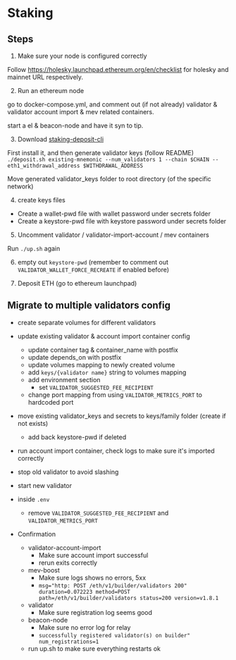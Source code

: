 # Staking

## Steps

1. Make sure your node is configured correctly

Follow https://holesky.launchpad.ethereum.org/en/checklist for holesky and mainnet URL respectively.

2. Run an ethereum node

go to docker-compose.yml, and comment out (if not already) validator & validator account import & mev related containers.

start a el & beacon-node and have it syn to tip.

3. Download [staking-deposit-cli](https://github.com/ethereum/staking-deposit-cli)

First install it, and then generate validator keys (follow README)
`./deposit.sh existing-mnemonic --num_validators 1 --chain $CHAIN --eth1_withdrawal_address $WITHDRAWAL_ADDRESS`

Move generated validator_keys folder to root directory (of the specific network)

4. create keys files

* Create a wallet-pwd file with wallet password under secrets folder
* Create a keystore-pwd file with keystore password under secrets folder

5. Uncomment validator / validator-import-account / mev containers

Run `./up.sh` again

6. empty out `keystore-pwd` (remember to comment out `VALIDATOR_WALLET_FORCE_RECREATE` if enabled before)

7. Deposit ETH (go to ethereum launchpad)

## Migrate to multiple validators config

- create separate volumes for different validators

- update existing validator & account import container config
    - update container tag & container_name with postfix
    - update depends_on with postfix
    - update volumes mapping to newly created volume
    - add `keys/{validator name}` string to volumes mapping
    - add environment section
        - set `VALIDATOR_SUGGESTED_FEE_RECIPIENT`
    - change port mapping from using `VALIDATOR_METRICS_PORT` to hardcoded port
- move existing validator_keys and secrets to keys/family folder (create if not exists)
    - add back keystore-pwd if deleted

- run account import container, check logs to make sure it's imported correctly

- stop old validator to avoid slashing

- start new validator

- inside `.env`
    - remove `VALIDATOR_SUGGESTED_FEE_RECIPIENT` and `VALIDATOR_METRICS_PORT`

- Confirmation
    - validator-account-import
        - Make sure account import successful
        - rerun exits correctly
    - mev-boost
        - Make sure logs shows no errors, 5xx
        - `msg="http: POST /eth/v1/builder/validators 200" duration=0.072223 method=POST path=/eth/v1/builder/validators status=200 version=v1.8.1`
    - validator
        - Make sure registration log seems good
    - beacon-node
        - Make sure no error log for relay
        - `successfully registered validator(s) on builder" num_registrations=1`
    - run up.sh to make sure everything restarts ok